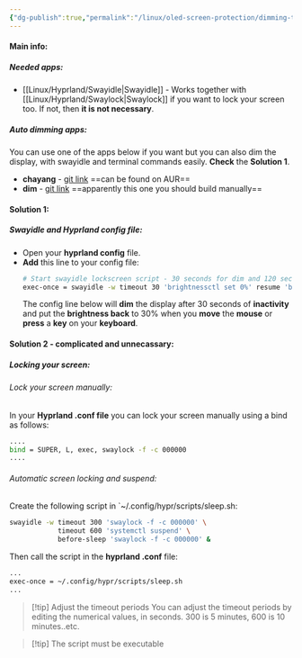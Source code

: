 ```yaml
---
{"dg-publish":true,"permalink":"/linux/oled-screen-protection/dimming-the-inactive-display/","noteIcon":""}
---
```


#### Main info:
##### Needed apps:
- [[Linux/Hyprland/Swayidle\|Swayidle]] - Works together with [[Linux/Hyprland/Swaylock\|Swaylock]] if you want to lock your screen too. If not, then **it is not necessary**.

##### Auto dimming apps:
You can use one of the apps below if you want but you can also dim the display, with swayidle and terminal commands easily. **Check** the **Solution 1**.
- **chayang** - [git link](https://git.sr.ht/~emersion/chayang) ==can be found on AUR==
- **dim** - [git link](https://github.com/marcelohdez/dim) ==apparently this one you should build manually==

#### Solution 1:
##### Swayidle and Hyprland config file:
- Open your **hyprland config** file.
- **Add** this line to your config file:
	```bash
	# Start swayidle lockscreen script - 30 seconds for dim and 120 seconds for display off
	exec-once = swayidle -w timeout 30 'brightnessctl set 0%' resume 'brightnessctl set 30%'
	```
	The config line below will **dim** the display after 30 seconds of **inactivity** and put the **brightness back** to 30% when you **move** the **mouse** or **press** a **key** on your **keyboard**.
#### Solution 2 - complicated and unnecassary:
##### Locking your screen:
###### Lock your screen manually:
In your **Hyprland .conf file** you can lock your screen manually using a bind as follows: 
```bash
....
bind = SUPER, L, exec, swaylock -f -c 000000
....
```

###### Automatic screen locking and suspend:
Create the following script in `~/.config/hypr/scripts/sleep.sh: 
```bash
swayidle -w timeout 300 'swaylock -f -c 000000' \
            timeout 600 'systemctl suspend' \
            before-sleep 'swaylock -f -c 000000' &
```
Then call the script in the **hyprland .conf** file:
```bash
...
exec-once = ~/.config/hypr/scripts/sleep.sh
...
```

> [!tip] Adjust the timeout periods
> You can adjust the timeout periods by editing the numerical values, in seconds. 300 is 5 minutes, 600 is 10 minutes..etc.

> [!tip] The script must be executable